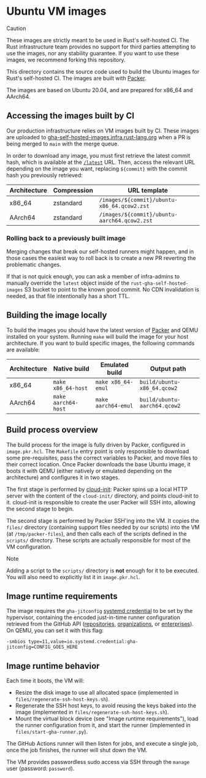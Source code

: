 # Ubuntu VM images

> [!CAUTION]
>
> These images are strictly meant to be used in Rust's self-hosted CI. The Rust
> infrastructure team provides no support for third parties attempting to use
> the images, nor any stability guarantee. If you want to use these images, we
> recommend forking this repository.

This directory contains the source code used to build the Ubuntu images for
Rust's self-hosted CI. The images are built with [Packer].

The images are based on Ubuntu 20.04, and are prepared for x86_64 and AArch64.

## Accessing the images built by CI

Our production infrastructure relies on VM images built by CI. These images are
uploaded to [gha-self-hosted-images.infra.rust-lang.org] when a PR is being
merged to `main` with the merge queue.

In order to download any image, you must first retrieve the latest commit hash,
which is available at the [`/latest`][cdn-latest] URL. Then, access the relevant
URL depending on the image you want, replacing `${commit}` with the commit hash
you previously retrieved:

| Architecture | Compression | URL template                                 |
| ------------ | ----------- | -------------------------------------------- |
| x86_64       | zstandard   | `/images/${commit}/ubuntu-x86_64.qcow2.zst`  |
| AArch64      | zstandard   | `/images/${commit}/ubuntu-aarch64.qcow2.zst` |

### Rolling back to a previously built image

Merging changes that break our self-hosted runners might happen, and in those
cases the easiest way to roll back is to create a new PR reverting the
problematic changes.

If that is not quick enough, you can ask a member of infra-admins to manually
override the `latest` object inside of the `rust-gha-self-hosted-images` S3
bucket to point to the known good commit. No CDN invalidation is needed, as that
file intentionally has a short TTL.

## Building the image locally

To build the images you should have the latest version of [Packer] and QEMU
installed on your system. Running `make` will build the image for your host
architecture. If you want to build specific images, the following commands are
available:

| Architecture | Native build        | Emulated build      | Output path                  |
| ------------ | ------------------- | ------------------- | ---------------------------- |
| x86_64       | `make x86_64-host ` | `make x86_64-emul`  | `build/ubuntu-x86_64.qcow2`  |
| AArch64      | `make aarch64-host` | `make aarch64-emul` | `build/ubuntu-aarch64.qcow2` |

## Build process overview

The build process for the image is fully driven by Packer, configured in
`image.pkr.hcl`. The `Makefile` entry point is only responsible to download some
pre-requisites, pass the correct variables to Packer, and move files to their
correct location. Once Packer downloads the base Ubuntu image, it boots it with
QEMU (either natively or emulated depending on the architecture) and configures
it in two stages.

The first stage is performed by [cloud-init]: Packer spins up a local HTTP
server with the content of the `cloud-init/` directory, and points cloud-init to
it. cloud-init is responsible to create the user Packer will SSH into, allowing
the second stage to begin.

The second stage is performed by Packer SSH'ing into the VM. It copies the
`files/` directory (containing support files needed by our scripts) into the VM
(at `/tmp/packer-files`), and then calls each of the scripts defined in the
`scripts/` directory. These scripts are actually responsible for most of the VM
configuration.

> [!NOTE]
>
> Adding a script to the `scripts/` directory is **not** enough for it to be
> executed. You will also need to explicitly list it in `image.pkr.hcl`.

## Image runtime requirements

The image requires the `gha-jitconfig` [systemd credential] to be set by the
hypervisor, containing the encoded just-in-time runner configuration retrieved
from the GitHub API ([repositories][jit-repo], [organizations][jit-org], or
[enterprises][jit-enterprise]). On QEMU, you can set it with this flag:

```
-smbios type=11,value=io.systemd.credential:gha-jitconfig=CONFIG_GOES_HERE
```

## Image runtime behavior

Each time it boots, the VM will:

* Resize the disk image to use all allocated space (implemented in
  `files/regenerate-ssh-host-keys.sh`).
* Regenerate the SSH host keys, to avoid reusing the keys baked into the image
  (implemented in `files/regenerate-ssh-host-keys.sh`).
* Mount the virtual block device (see "Image runtime requirements"), load the
  runner configuration from it, and start the runner (implemented in
  `files/start-gha-runner.py`).

The GitHub Actions runner will then listen for jobs, and execute a single job,
once the job finishes, the runner will shut down the VM.

The VM provides passwordless sudo access via SSH through the `manage` user
(password: `password`).

[Packer]: https://developer.hashicorp.com/packer
[cloud-init]: https://cloud-init.io/
[gha-self-hosted-images.infra.rust-lang.org]: https://gha-self-hosted-images.infra.rust-lang.org
[cdn-latest]: https://gha-self-hosted-images.infra.rust-lang.org/latest
[systemd credential]: https://systemd.io/CREDENTIALS/
[jit-repo]: https://docs.github.com/en/enterprise-cloud@latest/rest/actions/self-hosted-runners?versionId=enterprise-cloud%40latest&apiVersion=2022-11-28#create-configuration-for-a-just-in-time-runner-for-a-repository
[jit-org]: https://docs.github.com/en/enterprise-cloud@latest/rest/actions/self-hosted-runners?versionId=enterprise-cloud%40latest&apiVersion=2022-11-28#create-configuration-for-a-just-in-time-runner-for-an-organization
[jit-enterprise]: https://docs.github.com/en/enterprise-cloud@latest/rest/actions/self-hosted-runners?versionId=enterprise-cloud%40latest&apiVersion=2022-11-28#create-configuration-for-a-just-in-time-runner-for-an-enterprise
